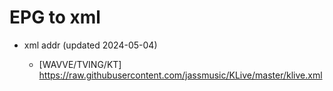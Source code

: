 # EPG to xml

* xml addr (updated 2024-05-04)

  - [WAVVE/TVING/KT]
    https://raw.githubusercontent.com/jassmusic/KLive/master/klive.xml

